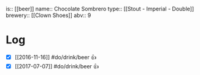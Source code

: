 is:: [[beer]]
name:: Chocolate Sombrero
type:: [[Stout - Imperial - Double]]
brewery:: [[Clown Shoes]]
abv:: 9

# Log
- [x] [[2016-11-16]] #do/drink/beer 👍
- [x] [[2017-07-07]] #do/drink/beer 👍
